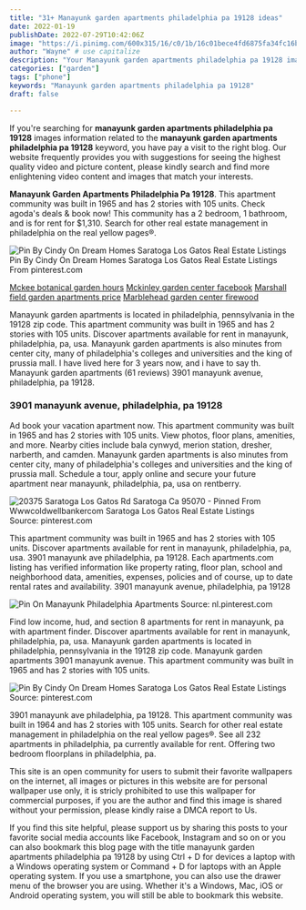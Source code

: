 ```yaml
---
title: "31+ Manayunk garden apartments philadelphia pa 19128 ideas"
date: 2022-01-19
publishDate: 2022-07-29T10:42:06Z
image: "https://i.pinimg.com/600x315/16/c0/1b/16c01bece4fd6875fa34fc16bea95377.jpg"
author: "Wayne" # use capitalize
description: "Your Manayunk garden apartments philadelphia pa 19128 images are available. Manayunk garden apartments philadelphia pa 19128 are a topic that is being searched for and liked by netizens now. You can Find and Download the Manayunk garden apartments philadelphia pa 19128 files here. Get all royalty-free vectors."
categories: ["garden"]
tags: ["phone"]
keywords: "Manayunk garden apartments philadelphia pa 19128"
draft: false

---
```


If you're searching for **manayunk garden apartments philadelphia pa 19128** images information related to the **manayunk garden apartments philadelphia pa 19128** keyword, you have pay a visit to the right  blog.  Our website frequently  provides you with  suggestions  for seeing  the highest  quality video and picture  content, please kindly search and find more enlightening video content and images  that match your interests.

**Manayunk Garden Apartments Philadelphia Pa 19128**. This apartment community was built in 1965 and has 2 stories with 105 units. Check agoda&#039;s deals &amp; book now! This community has a 2 bedroom, 1 bathroom, and is for rent for $1,310. Search for other real estate management in philadelphia on the real yellow pages®.

![Pin By Cindy On Dream Homes Saratoga Los Gatos Real Estate Listings](https://i.pinimg.com/600x315/16/c0/1b/16c01bece4fd6875fa34fc16bea95377.jpg "Pin By Cindy On Dream Homes Saratoga Los Gatos Real Estate Listings")
Pin By Cindy On Dream Homes Saratoga Los Gatos Real Estate Listings From pinterest.com

[Mckee botanical garden hours](/mckee-botanical-garden-hours/)
[Mckinley garden center facebook](/mckinley-garden-center-facebook/)
[Marshall field garden apartments price](/marshall-field-garden-apartments-price/)
[Marblehead garden center firewood](/marblehead-garden-center-firewood/)

Manayunk garden apartments is located in philadelphia, pennsylvania in the 19128 zip code. This apartment community was built in 1965 and has 2 stories with 105 units. Discover apartments available for rent in manayunk, philadelphia, pa, usa. Manayunk garden apartments is also minutes from center city, many of philadelphia&#039;s colleges and universities and the king of prussia mall. I have lived here for 3 years now, and i have to say th. Manayunk garden apartments (61 reviews) 3901 manayunk avenue, philadelphia, pa 19128.

### 3901 manayunk avenue, philadelphia, pa 19128

Ad book your vacation apartment now. This apartment community was built in 1965 and has 2 stories with 105 units. View photos, floor plans, amenities, and more. Nearby cities include bala cynwyd, merion station, dresher, narberth, and camden. Manayunk garden apartments is also minutes from center city, many of philadelphia&#039;s colleges and universities and the king of prussia mall. Schedule a tour, apply online and secure your future apartment near manayunk, philadelphia, pa, usa on rentberry.


![20375 Saratoga Los Gatos Rd Saratoga Ca 95070 - Pinned From Wwwcoldwellbankercom Saratoga Los Gatos Real Estate Listings](https://i.pinimg.com/600x315/f7/e4/6b/f7e46b048da86cd43dbbfdda9843929c.jpg "20375 Saratoga Los Gatos Rd Saratoga Ca 95070 - Pinned From Wwwcoldwellbankercom Saratoga Los Gatos Real Estate Listings")
Source: pinterest.com

This apartment community was built in 1965 and has 2 stories with 105 units. Discover apartments available for rent in manayunk, philadelphia, pa, usa. 3901 manayunk ave philadelphia, pa 19128. Each apartments.com listing has verified information like property rating, floor plan, school and neighborhood data, amenities, expenses, policies and of course, up to date rental rates and availability. 3901 manayunk avenue, philadelphia, pa 19128

![Pin On Manayunk Philadelphia Apartments](https://i.pinimg.com/originals/7a/ac/d2/7aacd28f69e930859ef9e007597244cd.png "Pin On Manayunk Philadelphia Apartments")
Source: nl.pinterest.com

Find low income, hud, and section 8 apartments for rent in manayunk, pa with apartment finder. Discover apartments available for rent in manayunk, philadelphia, pa, usa. Manayunk garden apartments is located in philadelphia, pennsylvania in the 19128 zip code. Manayunk garden apartments 3901 manayunk avenue. This apartment community was built in 1965 and has 2 stories with 105 units.

![Pin By Cindy On Dream Homes Saratoga Los Gatos Real Estate Listings](https://i.pinimg.com/600x315/16/c0/1b/16c01bece4fd6875fa34fc16bea95377.jpg "Pin By Cindy On Dream Homes Saratoga Los Gatos Real Estate Listings")
Source: pinterest.com

3901 manayunk ave philadelphia, pa 19128. This apartment community was built in 1964 and has 2 stories with 105 units. Search for other real estate management in philadelphia on the real yellow pages®. See all 232 apartments in philadelphia, pa currently available for rent. Offering two bedroom floorplans in philadelphia, pa.

This site is an open community for users to submit their favorite wallpapers on the internet, all images or pictures in this website are for personal wallpaper use only, it is stricly prohibited to use this wallpaper for commercial purposes, if you are the author and find this image is shared without your permission, please kindly raise a DMCA report to Us.

If you find this site helpful, please support us by sharing this posts to your favorite social media accounts like Facebook, Instagram and so on or you can also bookmark this blog page with the title manayunk garden apartments philadelphia pa 19128 by using Ctrl + D for devices a laptop with a Windows operating system or Command + D for laptops with an Apple operating system. If you use a smartphone, you can also use the drawer menu of the browser you are using. Whether it's a Windows, Mac, iOS or Android operating system, you will still be able to bookmark this website.
